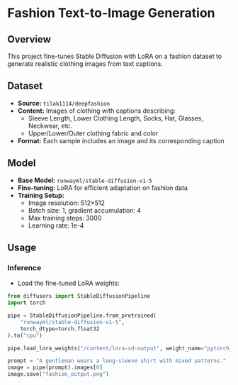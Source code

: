 # Fashion Text-to-Image Generation

## Overview
This project fine-tunes Stable Diffusion with LoRA on a fashion dataset to generate realistic clothing images from text captions.

## Dataset
- **Source:** `tilak1114/deepfashion`  
- **Content:** Images of clothing with captions describing:
  - Sleeve Length, Lower Clothing Length, Socks, Hat, Glasses, Neckwear, etc.
  - Upper/Lower/Outer clothing fabric and color
- **Format:** Each sample includes an image and its corresponding caption

## Model
- **Base Model:** `runwayml/stable-diffusion-v1-5`  
- **Fine-tuning:** LoRA for efficient adaptation on fashion data  
- **Training Setup:**
  - Image resolution: 512×512  
  - Batch size: 1, gradient accumulation: 4  
  - Max training steps: 3000  
  - Learning rate: 1e-4  

## Usage
### Inference
- Load the fine-tuned LoRA weights:  
```python
from diffusers import StableDiffusionPipeline
import torch

pipe = StableDiffusionPipeline.from_pretrained(
    "runwayml/stable-diffusion-v1-5",
    torch_dtype=torch.float32
).to("cpu")

pipe.load_lora_weights("/content/lora-sd-output", weight_name="pytorch_lora_weights.safetensors")

prompt = "A gentleman wears a long-sleeve shirt with mixed patterns."
image = pipe(prompt).images[0]
image.save("fashion_output.png")
